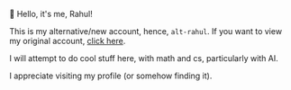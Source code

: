 👋 Hello, it's me, Rahul!

This is my alternative/new account, hence, `alt-rahul`. If you want to view my original account, [click here](https://github.com/rahuls-coding). 

I will attempt to do cool stuff here, with math and cs, particularly with AI. 

I appreciate visiting my profile (or somehow finding it).

<!---
alt-rahul/alt-rahul is a ✨ special ✨ repository because its `README.md` (this file) appears on your GitHub profile.
You can click the Preview link to take a look at your changes.
--->
